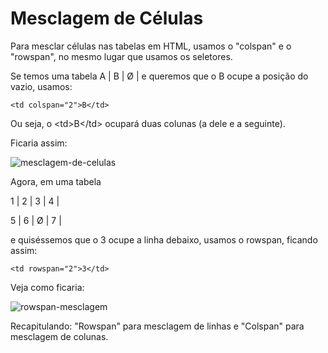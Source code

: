 # Mesclagem de Células

Para mesclar células nas tabelas em HTML, usamos o "colspan" e o "rowspan", no mesmo lugar que usamos os seletores.

Se temos uma tabela A | B | Ø | e queremos que o B ocupe a posição do vazio, usamos:

``<td colspan="2">B</td>``

Ou seja, o &lt;td&gt;B&lt;/td&gt; ocupará duas colunas (a dele e a seguinte).

Ficaria assim:

![mesclagem-de-celulas](https://user-images.githubusercontent.com/97858145/179429200-80d78b4d-806f-4ecf-a66d-d566baeaaff9.png)

Agora, em uma tabela

1 | 2 | 3 | 4 |

5 | 6 | Ø | 7 |

e quiséssemos que o 3 ocupe a linha debaixo, usamos o rowspan, ficando assim:

``<td rowspan="2">3</td>``

Veja como ficaria:

![rowspan-mesclagem](https://user-images.githubusercontent.com/97858145/179429361-8bb73dc0-feaa-4bc1-aef0-6000d6a92797.png)

Recapitulando: "Rowspan" para mesclagem de linhas e "Colspan" para mesclagem de colunas.
